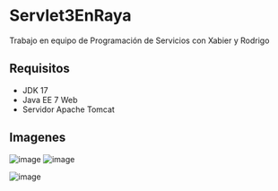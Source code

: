 # Servlet3EnRaya
Trabajo en equipo de Programación de Servicios con Xabier y Rodrigo

<h2>Requisitos</h2>
<ul>
  <li>
    JDK 17
  </li>
  <li>
    Java EE 7 Web
  </li>
  <li>
    Servidor Apache Tomcat
  </li>
</ul>
<h2>Imagenes</h2>

![image](https://user-images.githubusercontent.com/81094589/154519507-a8c41362-e650-40f7-a170-d7de97ec4b35.png)
![image](https://user-images.githubusercontent.com/81094589/154520947-66a35d29-9a2b-456c-8780-128982942a74.png)

![image](https://user-images.githubusercontent.com/81094589/154520820-a9d8f911-4abd-4bef-9ad6-4653f1726e66.png)

